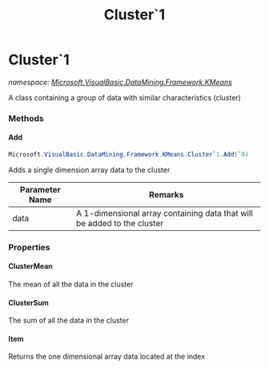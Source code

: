 ﻿---
title: Cluster`1
---

# Cluster`1
_namespace: [Microsoft.VisualBasic.DataMining.Framework.KMeans](N-Microsoft.VisualBasic.DataMining.Framework.KMeans.html)_

A class containing a group of data with similar characteristics (cluster)

### Methods

#### Add
```csharp
Microsoft.VisualBasic.DataMining.Framework.KMeans.Cluster`1.Add(`0)
```
Adds a single dimension array data to the cluster

|Parameter Name|Remarks|
|--------------|-------|
|data|A 1-dimensional array containing data that will be added to the cluster|




### Properties

#### ClusterMean
The mean of all the data in the cluster
#### ClusterSum
The sum of all the data in the cluster
#### Item
Returns the one dimensional array data located at the index

